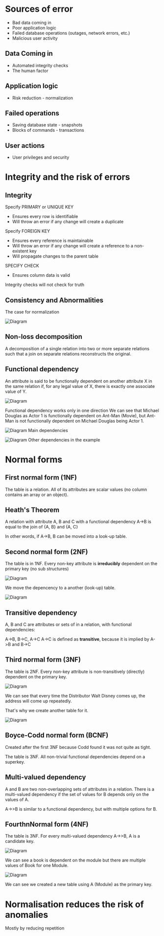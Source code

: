 # Sources of error
* Bad data coming in
* Poor application logic
* Failed database operations (outages, network errors, etc.)
* Malicious user activity

## Data Coming in
* Automated integrity checks
* The human factor

## Application logic
* Risk reduction - normalization

## Failed operations
* Saving database state - snapshots
* Blocks of commands - transactions

## User actions
* User privileges and security

#  Integrity and the risk of errors
## Integrity
Specify PRIMARY or UNIQUE KEY
* Ensures every row is identifiable
* Will throw an error if any change will create a duplicate

Specify FOREIGN KEY
* Ensures every reference is maintainable
* Will throw an error if any change will create a reference to a non-existent key
* Will propagate changes to the parent table

SPECIFY CHECK
* Ensures column data is valid

Integrity checks will not check for truth

## Consistency and Abnormalities
The case for normalization

![Diagram](Files/Image1.png)

## Non-loss decomposition

A decomposition of a single relation into two or more separate relations such that a join on separate relations reconstructs the original.

## Functional dependency

An attribute is said to be functionally dependent on another attribute X in the same relation if, for any legal value of X, there is exactly one associate value of Y.

![Diagram](Files/Image2.png)

Functional dependency works only in one direction
We can see that Michael Douglas as Actor 1 is functionally dependent on Ant-Man (Movie), but Ant-Man is not functionally dependent on Michael Douglas being Actor 1.

![Diagram](Files/Image3.png)
Main dependencies

![Diagram](Files/Image4.png)
Other dependencies in the example

# Normal forms

## First normal form (1NF)
The table is a relation. All of its attributes are scalar values (no column contains an array or an object).

## Heath's Theorem
A relation with attribute A, B and C with a functional dependency A->B is equal to the join of {A, B} and {A, C}

In other words, if A->B, B can be moved into a look-up table.

## Second normal form (2NF)
The table is in 1NF. Every non-key attribute is **irreducibly** dependent on the primary key (no sub structures)

![Diagram](Files/Image5.png)

We move the depencency to a another (look-up) table.

![Diagram](Files/Image6.png)

## Transitive dependency

A, B and C are attributes or sets of in a relation, with functional dependencies:

A->B, B->C, A->C
A->C is defined as **transitive**, because it is implied by A->B and B->C

## Third normal form (3NF)

The table is 2NF. Every non-key attribute is non-transitively (directly) dependent on the primary key.

![Diagram](Files/Image7.png)

We can see that every time the Distributor Walt Disney comes up, the address will come up repeatedly.

That's why we create another table for it.

![Diagram](Files/Image8.png)

## Boyce-Codd normal form (BCNF)

Created after the first 3NF because Codd found it was not quite as tight.

The table is 3NF. All non-trivial functional dependencies depend on a superkey.

## Multi-valued dependency

A and B are two non-overlapping sets of attributes in a relation. There is a multi-valued dependency if the set of values for B depends only on the values of A.

A->>B is similar to a functional dependency, but with multiple options for B.

## FourthnNormal form (4NF)
The table is 3NF. For every multi-valued dependency A->>B, A is a candidate key.

![Diagram](Files/Image9.png)

We can see a book is dependent on the module but there are multiple values of Book for one Module.

![Diagram](Files/Image10.png)

We can see we created a new table using A (Module) as the primary key.

# Normalisation reduces the risk of anomalies

Mostly by reducing repetition
